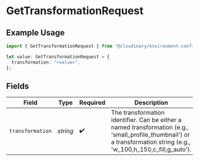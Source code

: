 # GetTransformationRequest

## Example Usage

```typescript
import { GetTransformationRequest } from "@cloudinary/environment-config/models/operations";

let value: GetTransformationRequest = {
  transformation: "<value>",
};
```

## Fields

| Field                                                                                                                                                                  | Type                                                                                                                                                                   | Required                                                                                                                                                               | Description                                                                                                                                                            |
| ---------------------------------------------------------------------------------------------------------------------------------------------------------------------- | ---------------------------------------------------------------------------------------------------------------------------------------------------------------------- | ---------------------------------------------------------------------------------------------------------------------------------------------------------------------- | ---------------------------------------------------------------------------------------------------------------------------------------------------------------------- |
| `transformation`                                                                                                                                                       | *string*                                                                                                                                                               | :heavy_check_mark:                                                                                                                                                     | The transformation identifier. Can be either a named transformation (e.g., 'small_profile_thumbnail') or a transformation string (e.g., 'w_100,h_150,c_fill,g_auto').<br/> |
